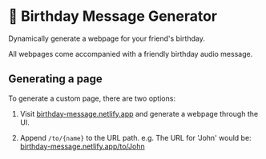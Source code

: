 # 🎂 Birthday Message Generator

Dynamically generate a webpage for your friend's birthday.

All webpages come accompanied with a friendly birthday audio message.

## Generating a page

To generate a custom page, there are two options:

1. Visit [birthday-message.netlify.app](https://birthday-message.netlify.app/) and generate a webpage through the UI.

2. Append `/to/{name}` to the URL path.
e.g. The URL for 'John' would be: [birthday-message.netlify.app/to/John](https://birthday-message.netlify.app/to/John)
